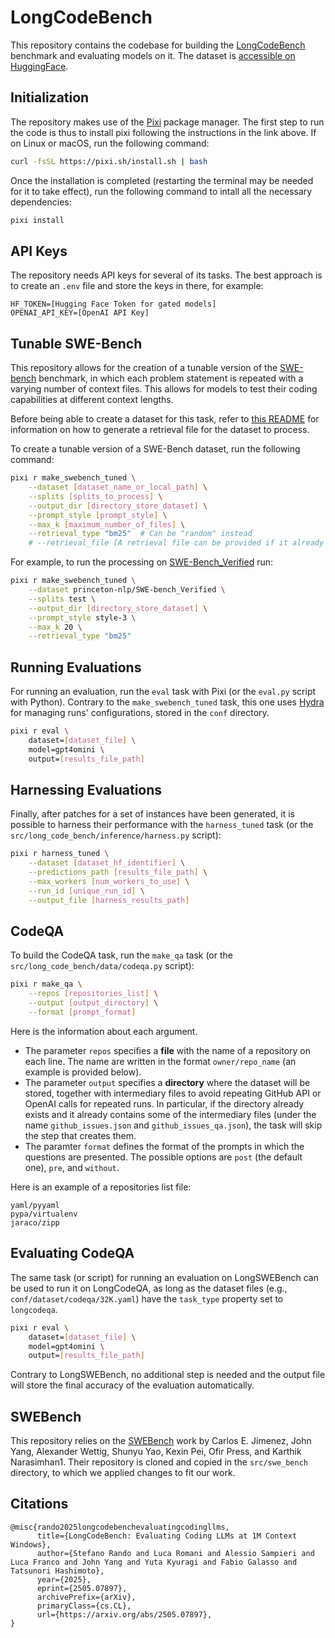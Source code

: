 # LongCodeBench

This repository contains the codebase for building the [LongCodeBench](https://arxiv.org/abs/2505.07897v2) benchmark and evaluating models on it. The dataset is [accessible on HuggingFace](https://huggingface.co/datasets/Steefano/LCB).

## Initialization

The repository makes use of the [Pixi](https://prefix.dev/) package manager. The first step to run the code is thus to install pixi following the instructions in the link above. If on Linux or macOS, run the following command:

```bash
curl -fsSL https://pixi.sh/install.sh | bash
```

Once the installation is completed (restarting the terminal may be needed for it to take effect), run the following command to intall all the necessary dependencies:

```bash
pixi install
```

## API Keys

The repository needs API keys for several of its tasks. The best approach is to create an `.env` file and store the keys in there, for example:

```.env
HF_TOKEN=[Hugging Face Token for gated models]
OPENAI_API_KEY=[OpenAI API Key]
```

## Tunable SWE-Bench

This repository allows for the creation of a tunable version of the [SWE-bench](https://www.swebench.com/) benchmark, in which each problem statement is repeated with a varying number of context files. This allows for models to test their coding capabilities at different context lengths.

Before being able to create a dataset for this task, refer to [this README](src/swe_bench/swebench/inference/make_datasets/README.md) for information on how to generate a retrieval file for the dataset to process.

To create a tunable version of a SWE-Bench dataset, run the following command:

```bash
pixi r make_swebench_tuned \
	--dataset [dataset_name_or_local_path] \
	--splits [splits_to_process] \
	--output_dir [directory_store_dataset] \
	--prompt_style [prompt_style] \
	--max_k [maximum_number_of_files] \
	--retrieval_type "bm25"  # Can be "random" instead
	# --retrieval_file [A retrieval file can be provided if it already exists]
```

For example, to run the processing on [SWE-Bench_Verified](https://huggingface.co/datasets/princeton-nlp/SWE-bench_Verified) run:

```bash
pixi r make_swebench_tuned \
	--dataset princeton-nlp/SWE-bench_Verified \
	--splits test \
	--output_dir [directory_store_dataset] \
	--prompt_style style-3 \
	--max_k 20 \
	--retrieval_type "bm25"
```

## Running Evaluations

For running an evaluation, run the `eval` task with Pixi (or the `eval.py` script with Python). Contrary to the `make_swebench_tuned` task, this one uses [Hydra](https://hydra.cc/) for managing runs' configurations, stored in the `conf` directory.

```bash
pixi r eval \
	dataset=[dataset_file] \
	model=gpt4omini \
	output=[results_file_path]
```

## Harnessing Evaluations

Finally, after patches for a set of instances have been generated, it is possible to harness their performance with the `harness_tuned` task (or the `src/long_code_bench/inference/harness.py` script):

```bash
pixi r harness_tuned \
	--dataset [dataset_hf_identifier] \
	--predictions_path [results_file_path] \
	--max_workers [num_workers_to_use] \
	--run_id [unique_run_id] \
	--output_file [harness_results_path]
```

## CodeQA

To build the CodeQA task, run the `make_qa` task (or the `src/long_code_bench/data/codeqa.py` script):

```bash
pixi r make_qa \
	--repos [repositories_list] \
	--output [output_directory] \
	--format [prompt_format]
```

Here is the information about each argument.

* The parameter `repos` specifies a **file** with the name of a repository on each line. The name are written in the format `owner/repo_name` (an example is provided below).
* The parameter `output` specifies a **directory** where the dataset will be stored, together with intermediary files to avoid repeating GitHub API or OpenAI calls for repeated runs. In particular, if the directory already exists and it already contains some of the intermediary files (under the name `github_issues.json` and `github_issues_qa.json`), the task will skip the step that creates them.
* The paramter `format` defines the format of the prompts in which the questions are presented. The possible options are `post` (the default one), `pre`, and `without`.

Here is an example of a repositories list file:

```
yaml/pyyaml
pypa/virtualenv
jaraco/zipp
```

## Evaluating CodeQA

The same task (or script) for running an evaluation on LongSWEBench can be used to run it on LongCodeQA, as long as the dataset files (e.g., `conf/dataset/codeqa/32K.yaml`) have the `task_type` property set to `longcodeqa`.

```bash
pixi r eval \
	dataset=[dataset_file] \
	model=gpt4omini \
	output=[results_file_path]
```

Contrary to LongSWEBench, no additional step is needed and the output file will store the final accuracy of the evaluation automatically.

## SWEBench

This repository relies on the [SWEBench](https://www.swebench.com/) work by Carlos E. Jimenez, John Yang, Alexander Wettig, Shunyu Yao, Kexin Pei, Ofir Press, and Karthik Narasimhan1. Their repository is cloned and copied in the `src/swe_bench` directory, to which we applied changes to fit our work.

## Citations

```
@misc{rando2025longcodebenchevaluatingcodingllms,
      title={LongCodeBench: Evaluating Coding LLMs at 1M Context Windows}, 
      author={Stefano Rando and Luca Romani and Alessio Sampieri and Luca Franco and John Yang and Yuta Kyuragi and Fabio Galasso and Tatsunori Hashimoto},
      year={2025},
      eprint={2505.07897},
      archivePrefix={arXiv},
      primaryClass={cs.CL},
      url={https://arxiv.org/abs/2505.07897}, 
}
```